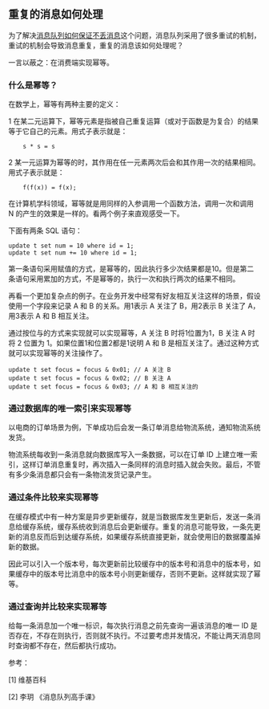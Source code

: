 ## 重复的消息如何处理

为了解决[消息队列如何保证不丢消息](https://github.com/oscarwin/interview/blob/master/doc/消息队列如何保证不丢消息.md)这个问题，消息队列采用了很多重试的机制，重试的机制会导致消息重复，重复的消息该如何处理呢？

一言以蔽之：在消费端实现幂等。

### 什么是幂等？

在数学上，幂等有两种主要的定义：

1 在某二元运算下，幂等元素是指被自己重复运算（或对于函数是为复合）的结果等于它自己的元素。用式子表示就是：
```
    s * s = s
```

2 某一元运算为幂等的时，其作用在任一元素两次后会和其作用一次的结果相同。用式子表示就是：
```
    f(f(x)) = f(x);
```

在计算机学科领域，幂等就是用同样的入参调用一个函数方法，调用一次和调用 N 的产生的效果是一样的。看两个例子来直观感受一下。

下面有两条 SQL 语句：
```
update t set num = 10 where id = 1;
update t set num += 10 where id = 1; 
```
第一条语句采用赋值的方式，是幂等的，因此执行多少次结果都是10。但是第二条语句采用累加的方式，不是幂等的，执行一次和执行两次的结果不相同。


再看一个更加复杂点的例子。在业务开发中经常有好友相互关注这样的场景，假设使用一个字段来记录 A 和 B 的关系。用1表示 A 关注了 B，用2表示 B 关注了 A，用3表示 A 和 B 相互关注。

通过按位与的方式来实现就可以实现幂等，A 关注 B 时将1位置为1，B 关注 A 时将 2 位置为 1。如果位置1和位置2都是1说明 A 和 B 是相互关注了。通过这种方式就可以实现幂等的关注操作了。

```
update t set focus = focus & 0x01; // A 关注 B
update t set focus = focus & 0x02; // B 关注 A
update t set focus = focus & 0x03; // A 和 B 相互关注的
```

### 通过数据库的唯一索引来实现幂等

以电商的订单场景为例，下单成功后会发一条订单消息给物流系统，通知物流系统发货。

物流系统每收到一条消息就向数据库写入一条数据，可以在订单 ID 上建立唯一索引，这样订单消息重复时，再次插入一条同样的消息时插入就会失败。最后，不管有多少条消息都只会有一条物流发货记录产生。

### 通过条件比较来实现幂等

在缓存模式中有一种方案是异步更新缓存，就是当数据库发生更新后，发送一条消息给缓存系统，缓存系统收到消息后会更新缓存。重复的消息可能导致，一条先更新的消息反而后到达缓存系统，如果缓存系统直接更新，就会使用旧的数据覆盖掉新的数据。

因此可以引入一个版本号，每次更新前比较缓存中的版本号和消息中的版本号，如果缓存中的版本号比消息中的版本号小则更新缓存，否则不更新。这样就实现了幂等。

### 通过查询并比较来实现幂等

给每一条消息加一个唯一标识，每次执行消息之前先查询一遍该消息的唯一 ID 是否存在，不存在则执行，否则就不执行。不过要考虑并发情况，不能让两天消息同时查询都不存在，然后都执行成功。

参考：

[1] 维基百科

[2] 李玥 《消息队列高手课》